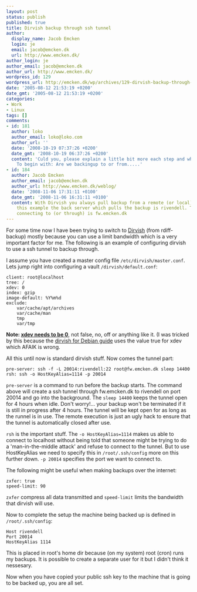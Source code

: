 ```yaml
---
layout: post
status: publish
published: true
title: Dirvish backup through ssh tunnel
author:
  display_name: Jacob Emcken
  login: je
  email: jacob@emcken.dk
  url: http://www.emcken.dk/
author_login: je
author_email: jacob@emcken.dk
author_url: http://www.emcken.dk/
wordpress_id: 129
wordpress_url: http://emcken.dk/wp/archives/129-dirvish-backup-through-ssh-tunnel.html
date: '2005-08-12 21:53:19 +0200'
date_gmt: '2005-08-12 21:53:19 +0200'
categories:
- Work
- Linux
tags: []
comments:
- id: 181
  author: loko
  author_email: loko@loko.com
  author_url: ''
  date: '2008-10-19 07:37:26 +0200'
  date_gmt: '2008-10-19 06:37:26 +0200'
  content: 'Culd you, please explain a little bit more each step and what are we doing.
    To begin with: Are we backingup to or from.....'
- id: 184
  author: Jacob Emcken
  author_email: jacob@emcken.dk
  author_url: http://www.emcken.dk/weblog/
  date: '2008-11-06 17:31:11 +0100'
  date_gmt: '2008-11-06 16:31:11 +0100'
  content: With Dirvish you always pull backup from a remote (or local) machine. In
    this example the back server which pulls the backup is rivendell. The server I'm
    connecting to (or through) is fw.emcken.dk
---
```

For some time now I have been trying to switch to [Dirvish][1] (from rdiff-backup) mostly because you can use a limit bandwidth which is a very important factor for me. The following is an example of configuring dirvish to use a ssh tunnel to backup through.

I assume you have created a master config file `/etc/dirvish/master.conf`.
Lets jump right into configuring a vault `/dirvish/default.conf`:

    client: root@localhost
    tree: /
    xdev: 0
    index: gzip
    image-default: %Y%m%d
    exclude:
        var/cache/apt/archives
        var/cache/man
        tmp
        var/tmp

**Note: [xdev needs to be 0][2]**, not false, no, off or anything like it. (I was tricked by this because the [dirvish for Debian guide][3] uses the value true for xdev which AFAIK is wrong.

All this until now is standard dirvish stuff. Now comes the tunnel part:

    pre-server: ssh -f -L 20014:rivendell:22 root@fw.emcken.dk sleep 14400
    rsh: ssh -o HostKeyAlias=1114 -p 20014

`pre-server` is a command to run before the backup starts. The command above will create a ssh tunnel through fw.emcken.dk to rivendell on port 20014 and go into the background. The `sleep 14400` keeps the tunnel open for 4 hours when idle. Don't worry!... your backup won't be terminated if it is still in progress after 4 hours. The tunnel will be kept open for as long as the runnel is in use. The remote execution is just an ugly hack to ensure that the tunnel is automatically closed after use.

`rsh` is the important stuff. The `-o HostKeyAlias=1114` makes us able to connect to localhost without being told that someone might be trying to do a 'man-in-the-middle attack' and refuse to connect to the tunnel. But to use HostKeyAlias we need to specify this in `/root/.ssh/config` more on this further down.
`-p 20014` specifies the port we want to connect to.

The following might be useful when making backups over the internet:

    zxfer: true
    speed-limit: 90

`zxfer` compress all data transmitted and `speed-limit` limits the bandwidth that dirvish will use.

Now to complete the setup the machine being backed up is defined in `/root/.ssh/config`:

    Host rivendell
    Port 20014
    HostKeyAlias 1114

This is placed in root's home dir because (on my system) root (cron) runs my backups. It is possible to create a separate user for it but I didn't think it nessesary.

Now when you have copied your public ssh key to the machine that is going to be backed up, you are all set.

[1]: http://www.dirvish.org/
[2]: http://www.dirvish.org/pipermail/dirvish/2005-February/000096.html
[3]: http://www.dirvish.org/debian.howto.html

